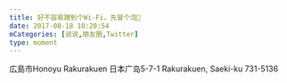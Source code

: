 ```yaml
---
title: 好不容易蹭到个Wi-Fi，先冒个泡👀
date: 2017-08-18 10:20:54
mCategories: [说说,朋友圈,Twitter]
type: moment
---
```



広島市Honoyu Rakurakuen
日本广岛5-7-1 Rakurakuen, Saeki-ku 731-5136
